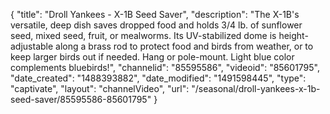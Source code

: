{
    "title": "Droll Yankees - X-1B Seed Saver",
    "description": "The X-1B's versatile, deep dish saves dropped food and holds 3\/4 lb. of sunflower seed, mixed seed, fruit, or mealworms. Its UV-stabilized dome is height-adjustable along a brass rod to protect food and birds from weather, or to keep larger birds out if needed. Hang or pole-mount. Light blue color complements bluebirds!",
    "channelid": "85595586",
    "videoid": "85601795",
    "date_created": "1488393882",
    "date_modified": "1491598445",
    "type": "captivate",
    "layout": "channelVideo",
    "url": "\/seasonal\/droll-yankees-x-1b-seed-saver\/85595586-85601795"
}